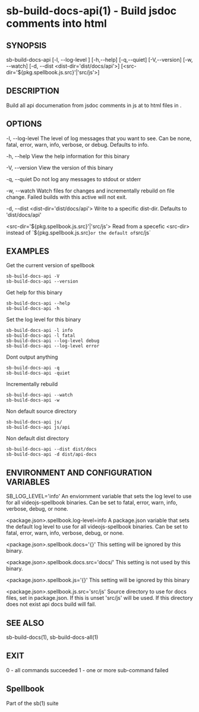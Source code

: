 # sb-build-docs-api(1) - Build jsdoc comments into html

## SYNOPSIS

  sb-build-docs-api [-l, --log-level <level>] [-h,--help] [-q,--quiet] [-V,--version]
                       [-w, --watch] [-d, --dist <dist-dir='dist/docs/api'>]
                       [<src-dir='${pkg.spellbook.js.src}'|'src/js'>]


## DESCRIPTION

  Build all api documenation from jsdoc comments in js at <src-dir> to html files in <dist-dir>.

## OPTIONS

  -l, --log-level <level>
    The level of log messages that you want to see. Can be none, fatal, error,
    warn, info, verbose, or debug. Defaults to info.

  -h, --help
    View the help information for this binary

  -V, --version
    View the version of this binary

  -q, --quiet
    Do not log any messages to stdout or stderr

  -w, --watch
    Watch files for changes and incrementally rebuild on file change.
    Failed builds with this active will not exit.

  -d, --dist <dist-dir='dist/docs/api'>
    Write to a specific dist-dir. Defaults to 'dist/docs/api'

  <src-dir='${pkg.spellbook.js.src}'|'src/js'>
    Read from a specefic <src-dir> instead of `${pkg.spellbook.js.src}` or
    the default of `src/js`


## EXAMPLES

  Get the current version of spellbook

    sb-build-docs-api -V
    sb-build-docs-api --version

  Get help for this binary

    sb-build-docs-api --help
    sb-build-docs-api -h

  Set the log level for this binary

    sb-build-docs-api -l info
    sb-build-docs-api -l fatal
    sb-build-docs-api --log-level debug
    sb-build-docs-api --log-level error

  Dont output anything

    sb-build-docs-api -q
    sb-build-docs-api -quiet

  Incrementally rebuild

    sb-build-docs-api --watch
    sb-build-docs-api -w

  Non default source directory

    sb-build-docs-api js/
    sb-build-docs-api js/api

  Non default dist directory

    sb-build-docs-api --dist dist/docs
    sb-build-docs-api -d dist/api-docs

## ENVIRONMENT AND CONFIGURATION VARIABLES

  SB_LOG_LEVEL='info'
    An enviornment variable that sets the log level to use for all videojs-spellbook
    binaries. Can be set to fatal, error, warn, info, verbose, debug, or none.

  <package.json>.spellbook.log-level=info
    A package.json variable that sets the default log level to use for all videojs-spellbook
    binaries. Can be set to fatal, error, warn, info, verbose, debug, or none.

  <package.json>.spellbook.docs='{}'
    This setting will be ignored by this binary.

  <package.json>.spellbook.docs.src='docs/'
    This setting is not used by this binary.

  <package.json>.spellbook.js='{}'
    This setting will be ignored by this binary

  <package.json>.spellbook.js.src='src/js'
    Source directory to use for docs files, set in package.json. If this is unset
    'src/js' will be used. If this directory does not exist api docs build will fail.

## SEE ALSO

  sb-build-docs(1), sb-build-docs-all(1)

## EXIT

  0 - all commands succeeded
  1 - one or more sub-command failed

## Spellbook

  Part of the sb(1) suite
